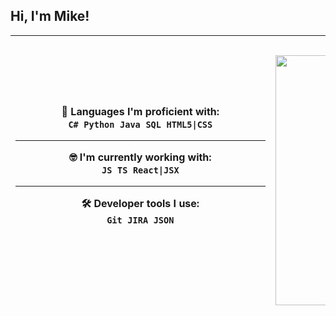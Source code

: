 ## Hi, I'm Mike!
|💪 Languages I'm proficient with:<br><code>C#</code>  <code>Python</code>  <code>Java</code>  <code>SQL</code>  <code>HTML5\|CSS</code><br><hr>🤓 I'm currently working with:<br><code>JS</code>  <code>TS</code>  <code>React\|JSX</code><br><hr>🛠 Developer tools I use:<br><code>Git</code>  <code>JIRA</code>  <code>JSON</code> <br>                                                                                               | 🎮 Try out [my game](https://saucelayer.itch.io/bitbeastarena) on itch.io!<br><img src = "https://img.itch.zone/aW1hZ2UvMjYzOTk3NS8xNzczOTQ4MS5naWY=/250x600/8HeduF.gif" width="400" > |
|----------------------------------------------------------------------------------------------------------------------------------------------------------------------------------------------------------------------------------------------------------------------------------------------------------------------------------------------------------------|---------------------------------------------------------------------------------------------------------------------------------------------------------------------------------------|
